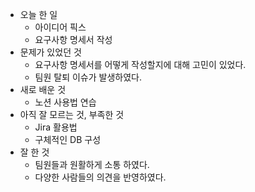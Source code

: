 - 오늘 한 일
    - 아이디어 픽스
    - 요구사항 명세서 작성
- 문제가 있었던 것
    - 요구사항 명세서를 어떻게 작성할지에 대해 고민이 있었다.
    - 팀원 탈퇴 이슈가 발생하였다.
- 새로 배운 것
    - 노션 사용법 연습
- 아직 잘 모르는 것, 부족한 것
    - Jira 활용법
    - 구체적인 DB 구성
- 잘 한 것
    - 팀원들과 원활하게 소통 하였다.
    - 다양한 사람들의 의견을 반영하였다.
